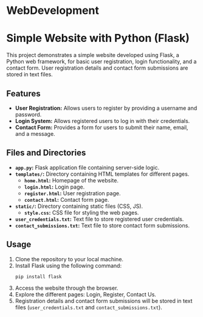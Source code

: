 # WebDevelopment
# Simple Website with Python (Flask)

This project demonstrates a simple website developed using Flask, a Python web framework, for basic user registration, login functionality, and a contact form. User registration details and contact form submissions are stored in text files.

## Features

- **User Registration:** Allows users to register by providing a username and password.
- **Login System:** Allows registered users to log in with their credentials.
- **Contact Form:** Provides a form for users to submit their name, email, and a message.

## Files and Directories

- **`app.py`:** Flask application file containing server-side logic.
- **`templates/`:** Directory containing HTML templates for different pages.
  - **`home.html`:** Homepage of the website.
  - **`login.html`:** Login page.
  - **`register.html`:** User registration page.
  - **`contact.html`:** Contact form page.
- **`static/`:** Directory containing static files (CSS, JS).
  - **`style.css`:** CSS file for styling the web pages.
- **`user_credentials.txt`:** Text file to store registered user credentials.
- **`contact_submissions.txt`:** Text file to store contact form submissions.

## Usage

1. Clone the repository to your local machine.
2. Install Flask using the following command:
   ```bash
   pip install flask
3. Access the website through the browser.
4. Explore the different pages: Login, Register, Contact Us.
5. Registration details and contact form submissions will be stored in text files (`user_credentials.txt` and `contact_submissions.txt`).
